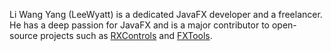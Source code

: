 Li Wang Yang (LeeWyatt) is a dedicated JavaFX developer and a freelancer. He has a deep passion for JavaFX and is a major contributor to open-source projects such as [RXControls](https://github.com/leewyatt/rxcontrols) and [FXTools](https://github.com/leewyatt/FXTools).